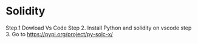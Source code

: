 # Solidity

Step.1 Dowload Vs Code
Step 2. Install Python and solidity on vscode
step 3. Go to https://pypi.org/project/py-solc-x/
